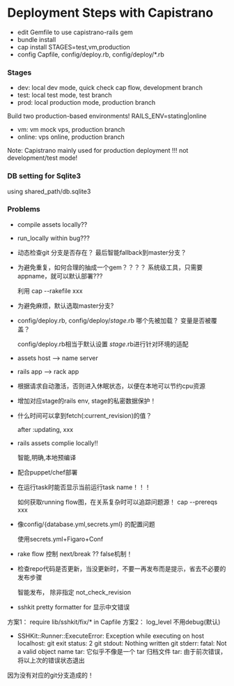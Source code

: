 # Deployment Steps with Capistrano

* edit Gemfile to use capistrano-rails gem
* bundle install
* cap install STAGES=test,vm,production
* config Capfile, config/deploy.rb, config/deploy/*.rb

### Stages

* dev:         local dev mode, quick check cap flow, development branch
* test:        local test mode, test branch
* prod:        local production mode, production branch

Build two production-based environments! RAILS_ENV=stating|online
* vm:     vm mock vps, production branch
* online:      vps online, production branch

Note: Capistrano mainly used for production deployment !!! not development/test mode!

### DB setting for Sqlite3

using shared_path/db.sqlite3

### Problems

* compile assets locally?? 

* run_locally within bug???

* 动态检查git 分支是否存在？ 最后智能fallback到master分支？

* 为避免重复，如何合理的抽成一个gem？？？？ 系统级工具，只需要appname，就可以默认部署???

  利用 cap --rakefile xxx

* 为避免麻烦，默认选取master分支?

* config/deploy.rb, config/deploy/_stage_.rb 哪个先被加载？ 变量是否被覆盖？

  config/deploy.rb相当于默认设置
  _stage_.rb进行针对环境的适配

* assets host --> name server
* rails app --> rack app
* 根据请求自动激活，否则进入休眠状态，以便在本地可以节约cpu资源
* 增加对应stage的rails env, stage的私密数据保护！

* 什么时间可以拿到fetch(:current_revision)的值？

  after :updating, xxx

* rails assets complie locally!! 

  智能,明确,本地预编译

* 配合puppet/chef部署

* 在运行task时能否显示当前运行task name！！！

  如何获取running flow图，在关系复杂时可以追踪问题源！
  cap --prereqs xxx

* 像config/{database.yml,secrets.yml} 的配置问题
  
  使用secrets.yml+Figaro+Conf

* rake flow 控制
 next/break ??
 false机制！

* 检查repo代码是否更新，当没更新时，不要一再发布而是提示，省去不必要的发布步骤

  智能发布， 除非指定 not_check_revision

* sshkit pretty formatter for 显示中文错误

方案1： require lib/sshkit/fix/* in Capfile
方案2： log_level 不用debug(默认)

* SSHKit::Runner::ExecuteError: Exception while executing on host localhost: git exit status: 2
git stdout: Nothing written
git stderr: fatal: Not a valid object name
tar: 它似乎不像是一个 tar 归档文件
tar: 由于前次错误，将以上次的错误状态退出

因为没有对应的git分支造成的！
